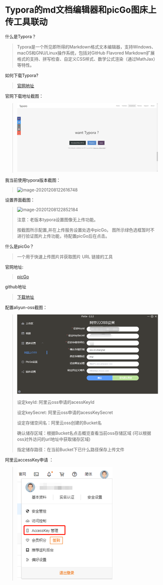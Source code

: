 # Typora的md文档编辑器和picGo图床上传工具联动



什么是Typora？

 > Typora是一个所见即所得的Markdown格式文本编辑器，支持Windows、macOS和GNU/Linux操作系统，包括对GitHub Flavored Markdown扩展格式的支持、拼写检查、自定义CSS样式、数学公式渲染（通过MathJax）等特性。

如何下载Typora?

> [官网地址](https://typora.io/)

官网下载地址截图：

> ![image-20201208122345690](Typora%E7%9A%84md%E6%96%87%E6%A1%A3%E7%BC%96%E8%BE%91%E5%99%A8%E5%92%8CpicGo%E5%9B%BE%E5%BA%8A%E4%B8%8A%E4%BC%A0%E5%B7%A5%E5%85%B7%E8%81%94%E5%8A%A8.assets/image-20201208122345690.png)



我当前使用typora版本截图：

> ![image-20201208122616748](https://xxxa.oss-cn-shanghai.aliyuncs.com/img/image-20201208122616748.png)



设置界面截图：

> ![image-20201208122852184](https://xxxa.oss-cn-shanghai.aliyuncs.com/img/image-20201208122852184.png)
>
> 注意：老版本typora设置图像无上传功能。
>
> 按截图所示配置,并在上传服务设置处选中picGo。 图所示绿色选框暂时不进行验证图片上传功能，待配置picGo后在点击。





什么是picGo？

> 一个用于快速上传图片并获取图片 URL 链接的工具

官网地址:

> [picGo](https://molunerfinn.com/PicGo/)

github地址

> [下载地址](https://github.com/Molunerfinn/picgo/releases)



配置aliyun-oss截图：

> ![image-20201208123746004](Typora%E7%9A%84md%E6%96%87%E6%A1%A3%E7%BC%96%E8%BE%91%E5%99%A8%E5%92%8CpicGo%E5%9B%BE%E5%BA%8A%E4%B8%8A%E4%BC%A0%E5%B7%A5%E5%85%B7%E8%81%94%E5%8A%A8.assets/image-20201208123746004.png)
>
> 设定keyId:  阿里云oss申请的acessKeyId
>
> 设定keySecret:  阿里云oss申请的acessKeySecret
>
> 设定存储空间名：阿里云oss创建的Bucket名
>
> 确认储存区域：根据Bucket名点击概览查看当前oss存储区域 (可以根据oss对外访问的url地址中获取储存区域)
>
> 指定储存路径：在当前Bucket下已什么路径保存上传文件



阿里云accessKey申请 ：

> ![image-20201208124006947](Typora%E7%9A%84md%E6%96%87%E6%A1%A3%E7%BC%96%E8%BE%91%E5%99%A8%E5%92%8CpicGo%E5%9B%BE%E5%BA%8A%E4%B8%8A%E4%BC%A0%E5%B7%A5%E5%85%B7%E8%81%94%E5%8A%A8.assets/image-20201208124006947.png)





